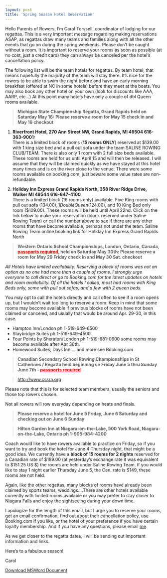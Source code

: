 ```yaml
---
layout: post  
title: 'Spring Season Hotel Reservation'
---
```

Hello Parents of Rowers,
I’m Carol Torssell, coordinator of lodging for our regattas. This is a very important message regarding making reservations ASAP, as regattas draw many teams and families along with all the other events that go on during the spring weekends. Please don’t be caught without a room. It is important to reserve your rooms as soon as possible (at no cost, just a credit card) they can always be canceled per the hotel’s cancellation policy. 

The following list will be the team hotels for regattas. By team hotel, that means hopefully the majority of the team will stay there. It’s nice for the rowers to be able to swim the night before and have an early morning breakfast (offered at NC in some hotels) before they meet at the boats. You may also book any other hotel on your own (look for discounts like AAA, AARP, etc…) At this point many hotels have only a couple of dbl Queen rooms available. 

> **Michigan State Championship Regatta, Grand Rapids held on Saturday May 16:**
> **Please reserve a room for May 15 check in and May 16 checkout**

  1. **Riverfront Hotel, 270 Ann Street NW, Grand Rapids, MI 49504   616-363-9001:**  
  There is a limited block of rooms (**15 rooms ONLY**) reserved at $139.00 with 1 king size bed and a pull out sofa under the team SALINE ROWING CLUB/TEAM. There is also only 1 room with 2 full size beds available. These rooms are held for us until April 15 and will then be released. I will assume that they will be claimed quickly as we have stayed at this hotel many times and is on the river close to the venue. There were some rooms available on booking.com, just beware some value rates are non-refundable.
 
  2. **Holiday Inn Express Grand Rapids North, 358 River Ridge Drive, Walker MI 49544   616-647-4100**  
  There is a limited block (16 rooms only) available. Five King rooms with pull out sofa ($134.00), 1 Double Queen ($124.00), and 10 King Bed only room ($109.00).  These rooms will be held until April 22nd. Click on the link below to make your reservation (block reserved under Saline Rowing Team) or call the number above to see if there are any other rooms that have become available, perhaps not under the team. Saline Rowing Team online booking link for Holiday Inn Express Grand Rapids North

> **Western Ontario School Championships, London, Ontario, Canada,  <u style="color:red">passports required</u>, held on Saturday May 30th:
Please reserve a room for May 29 Friday check in and May 30 Sat. checkout**

*All Hotels have limited availability. Reserving a block of rooms was not an option as no one had more than a couple of rooms. I strongly urge everyone to call direct or go to Booking.com for the latest updates on hotels and room availability. Of all  the hotels I called, most had rooms with King Beds only, some with pull out sofas, and a few with 2 queen beds.*

You may opt to call the hotels directly and call often to see if a room opens up, but I wouldn’t wait too long to reserve a room. Keep in mind that some rooms may become available if previous blocks of rooms have not been claimed or canceled, and usually that would be around Apr. 29-30, in this case.

  - Hampton Inn/London   ph 1-519-649-6500
  - Staybridge Suites  ph 1-519-649-4500
  - Four Points by Sheraton/London ph 1-519-681-0600   some rooms may become available after Apr 30th.
  - Homewood Suites, Days Inn…..and more see Booking.com

> **Canadian Secondary School Rowing Championships in St Catherines / Regatta held beginning on Friday June 5 thru Sunday June 7th - <u style="color:red">passports required</u>** 

> <http://www.cssra.org>

Please note that this is for selected team members, usually the seniors and those top rowers chosen.

Not all rowers will row everyday depending on heats and finals.

> **Please reserve a hotel for June 5 Friday, June 6 Saturday and checking out on June 6 Sunday**

> **Hilton Garden Inn at Niagara-on-the-Lake, 500 York Road, Niagara-on-the-Lake, Ontario ph 1-905-984-4200**

Coach would like to have rowers available to practice on Friday, so if you want to try and book the hotel for June 4 Thursday night, that might be a good idea. We currently have a **block of 15 rooms for 2 nights** reserved for a Canadian rate of $189.00 (at yesterday’s exchange rate it was equivalent to $151.25 US $) the rooms are held under Saline Rowing Team. If you would like to stay 1 night earlier Thursday June 5, the Can. rate is $149, these rooms are not held.

Again, like the other regattas, many blocks of rooms have already been claimed by sports teams, weddings….There are other hotels available currently with limited rooms available or you may prefer to stay closer to Niagara Falls and enjoy the sightseeing during your down time. 

I apologize for the length of this email, but I urge you to reserve your rooms, get an email confirmation, find out about their cancellation policy, use Booking.com if you like, or the hotel of your preference if you have certain loyalty membership. And if you have any questions, please email [me](mailto:catorssell@gmail.com).

As we get closer to the regatta dates, I will be sending out important information and links.

Here’s to a fabulous season!

Carol

[Download MSWord Document](/assets/forms/2015-Spring-Regatta-Hotels.doc)




